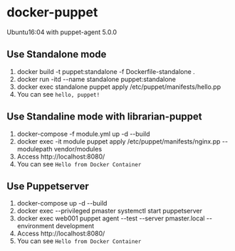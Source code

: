 # docker-puppet

Ubuntu16:04 with puppet-agent 5.0.0

## Use Standalone mode

1. docker build -t puppet:standalone -f Dockerfile-standalone .
2. docker run -itd --name standalone puppet:standalone
3. docker exec standalone puppet apply /etc/puppet/manifests/hello.pp
4. You can see `hello, puppet!`

## Use Standaline mode with librarian-puppet

1. docker-compose -f module.yml up -d --build
2. docker exec -it module puppet apply /etc/puppet/manifests/nginx.pp --modulepath vendor/modules
3. Access http://localhost:8080/
4. You can see `Hello from Docker Container`

## Use Puppetserver

1. docker-compose up -d --build
2. docker exec --privileged pmaster systemctl start puppetserver
3. docker exec web001 puppet agent --test --server pmaster.local --environment development
4. Access http://localhost:8080/
5. You can see `Hello from Docker Container`
